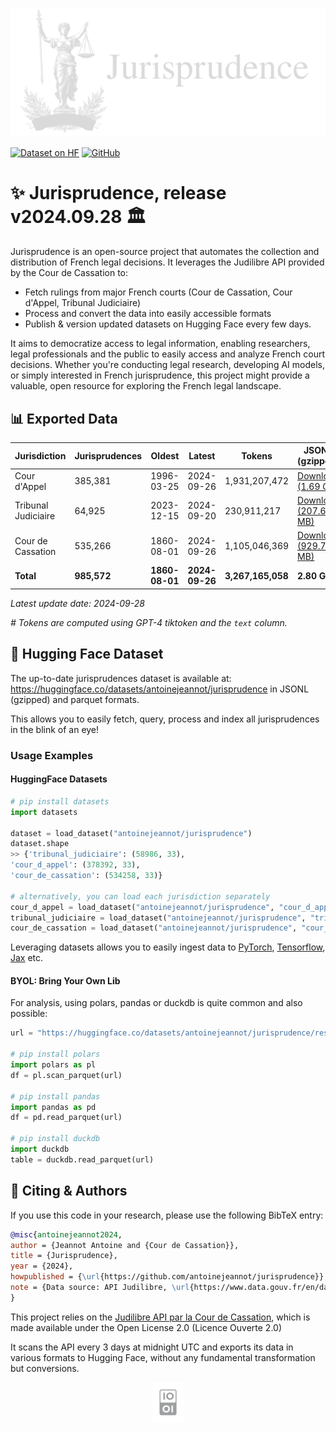 <p align="center"><img src="https://raw.githubusercontent.com/antoinejeannot/jurisprudence/artefacts/jurisprudence.svg" width=650></p>

[![Dataset on HF](https://huggingface.co/datasets/huggingface/badges/resolve/main/dataset-on-hf-md-dark.svg)](https://huggingface.co/datasets/antoinejeannot/jurisprudence) [![GitHub](https://img.shields.io/badge/github-%23121011.svg?style=for-the-badge&logo=github&logoColor=white)](https://github.com/antoinejeannot/jurisprudence)

# ✨ Jurisprudence, release v2024.09.28 🏛️

Jurisprudence is an open-source project that automates the collection and distribution of French legal decisions. It leverages the Judilibre API provided by the Cour de Cassation to:

- Fetch rulings from major French courts (Cour de Cassation, Cour d'Appel, Tribunal Judiciaire)
- Process and convert the data into easily accessible formats
- Publish & version updated datasets on Hugging Face every few days.

It aims to democratize access to legal information, enabling researchers, legal professionals and the public to easily access and analyze French court decisions.
Whether you're conducting legal research, developing AI models, or simply interested in French jurisprudence, this project might provide a valuable, open resource for exploring the French legal landscape.

## 📊 Exported Data

| Jurisdiction | Jurisprudences | Oldest | Latest | Tokens | JSONL (gzipped) | Parquet |
|--------------|----------------|--------|--------|--------|-----------------|---------|
| Cour d'Appel | 385,381 | 1996-03-25 | 2024-09-26 | 1,931,207,472 | [Download (1.69 GB)](https://huggingface.co/datasets/antoinejeannot/jurisprudence/resolve/main/cour_d_appel.jsonl.gz?download=true) | [Download (2.82 GB)](https://huggingface.co/datasets/antoinejeannot/jurisprudence/resolve/main/cour_d_appel.parquet?download=true) |
| Tribunal Judiciaire | 64,925 | 2023-12-15 | 2024-09-20 | 230,911,217 | [Download (207.69 MB)](https://huggingface.co/datasets/antoinejeannot/jurisprudence/resolve/main/tribunal_judiciaire.jsonl.gz?download=true) | [Download (345.73 MB)](https://huggingface.co/datasets/antoinejeannot/jurisprudence/resolve/main/tribunal_judiciaire.parquet?download=true) |
| Cour de Cassation | 535,266 | 1860-08-01 | 2024-09-26 | 1,105,046,369 | [Download (929.72 MB)](https://huggingface.co/datasets/antoinejeannot/jurisprudence/resolve/main/cour_de_cassation.jsonl.gz?download=true) | [Download (1.57 GB)](https://huggingface.co/datasets/antoinejeannot/jurisprudence/resolve/main/cour_de_cassation.parquet?download=true) |
| **Total** | **985,572** | **1860-08-01** | **2024-09-26** | **3,267,165,058** | **2.80 GB** | **4.74 GB** |

<i>Latest update date: 2024-09-28</i>

<i># Tokens are computed using GPT-4 tiktoken and the `text` column.</i>

## 🤗 Hugging Face Dataset

The up-to-date jurisprudences dataset is available at: https://huggingface.co/datasets/antoinejeannot/jurisprudence in JSONL (gzipped) and parquet formats.

This allows you to easily fetch, query, process and index all jurisprudences in the blink of an eye!

### Usage Examples
#### HuggingFace Datasets
```python
# pip install datasets
import datasets

dataset = load_dataset("antoinejeannot/jurisprudence")
dataset.shape
>> {'tribunal_judiciaire': (58986, 33),
'cour_d_appel': (378392, 33),
'cour_de_cassation': (534258, 33)}

# alternatively, you can load each jurisdiction separately
cour_d_appel = load_dataset("antoinejeannot/jurisprudence", "cour_d_appel")
tribunal_judiciaire = load_dataset("antoinejeannot/jurisprudence", "tribunal_judiciaire")
cour_de_cassation = load_dataset("antoinejeannot/jurisprudence", "cour_de_cassation") 
```

Leveraging datasets allows you to easily ingest data to [PyTorch](https://huggingface.co/docs/datasets/use_with_pytorch), [Tensorflow](https://huggingface.co/docs/datasets/use_with_tensorflow), [Jax](https://huggingface.co/docs/datasets/use_with_jax) etc.

#### BYOL: Bring Your Own Lib
For analysis, using polars, pandas or duckdb is quite common and also possible:
```python
url = "https://huggingface.co/datasets/antoinejeannot/jurisprudence/resolve/main/cour_de_cassation.parquet"  # or tribunal_judiciaire.parquet, cour_d_appel.parquet

# pip install polars
import polars as pl
df = pl.scan_parquet(url)

# pip install pandas
import pandas as pd
df = pd.read_parquet(url)

# pip install duckdb
import duckdb
table = duckdb.read_parquet(url)
```

## 🪪 Citing & Authors

If you use this code in your research, please use the following BibTeX entry:
```bibtex
@misc{antoinejeannot2024,
author = {Jeannot Antoine and {Cour de Cassation}},
title = {Jurisprudence},
year = {2024},
howpublished = {\url{https://github.com/antoinejeannot/jurisprudence}},
note = {Data source: API Judilibre, \url{https://www.data.gouv.fr/en/datasets/api-judilibre/}}
}
```

This project relies on the [Judilibre API par la Cour de Cassation](https://www.data.gouv.fr/en/datasets/api-judilibre/), which is made available under the Open License 2.0 (Licence Ouverte 2.0)

It scans the API every 3 days at midnight UTC and exports its data in various formats to Hugging Face, without any fundamental transformation but conversions.

<p align="center"><a href="https://www.etalab.gouv.fr/licence-ouverte-open-licence/"><img src="https://raw.githubusercontent.com/antoinejeannot/jurisprudence/artefacts/license.png" width=50 alt="license ouverte / open license"></a></p>
